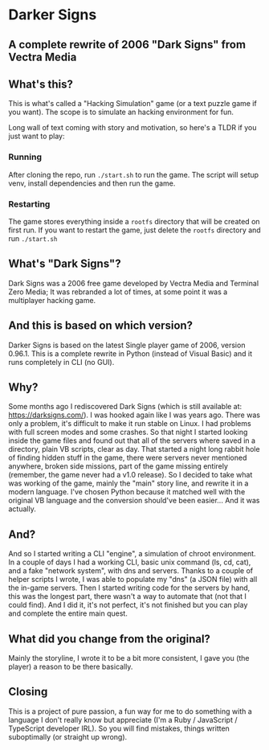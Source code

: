 # Darker Signs

## A complete rewrite of 2006 "Dark Signs" from Vectra Media

## What's this?

This is what's called a "Hacking Simulation" game (or a text puzzle game if you want).
The scope is to simulate an hacking environment for fun.

Long wall of text coming with story and motivation,
so here's a TLDR if you just want to play:

### Running

After cloning the repo, run `./start.sh` to run the game.
The script will setup venv, install dependencies
and then run the game.

### Restarting

The game stores everything inside a `rootfs` directory that will be
created on first run.
If you want to restart the game, just delete the `rootfs` directory
and run `./start.sh`

## What's "Dark Signs"?

Dark Signs was a 2006 free game developed by Vectra Media and Terminal Zero Media;
It was rebranded a lot of times, at some point it was a multiplayer hacking game.

## And this is based on which version?

Darker Signs is based on the latest Single player game of 2006, version 0.96.1.
This is a complete rewrite in Python (instead of Visual Basic)
and it runs completely in CLI (no GUI).

## Why?

Some months ago I rediscovered Dark Signs
(which is still available at: <https://darksigns.com/>).
I was hooked again like I was years ago.
There was only a problem, it's difficult to make it run stable on Linux.
I had problems with full screen modes and some crashes.
So that night I started looking inside the game files and found out that
all of the servers where saved in a directory, plain VB scripts, clear as day.
That started a night long rabbit hole of finding hidden stuff in the game,
there were servers never mentioned anywhere, broken side missions,
part of the game missing entirely (remember, the game never had a v1.0 release).
So I decided to take what was working of the game, mainly the "main" story line,
and rewrite it in a modern language.
I've chosen Python because it matched well with the original VB language
and the conversion should've been easier...
And it was actually.

## And?

And so I started writing a CLI "engine", a simulation of chroot environment.
In a couple of days I had a working CLI, basic unix command (ls, cd, cat),
and a fake "network system", with dns and servers.
Thanks to a couple of helper scripts I wrote,
I was able to populate my "dns" (a JSON file) with all the in-game servers.
Then I started writing code for the servers by hand,
this was the longest part, there wasn't a way to automate that
(not that I could find).
And I did it, it's not perfect, it's not finished
but you can play and complete the entire main quest.

## What did you change from the original?

Mainly the storyline, I wrote it to be a bit more consistent,
I gave you (the player) a reason to be there basically.

## Closing

This is a project of pure passion, a fun way for me to do something
with a language I don't really know but appreciate
(I'm a Ruby / JavaScript / TypeScript developer IRL).
So you will find mistakes, things written suboptimally
(or straight up wrong).
